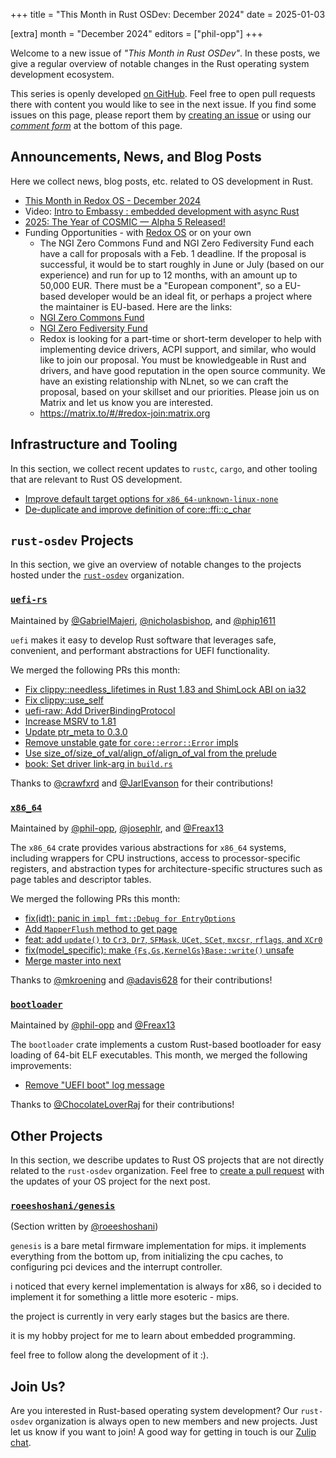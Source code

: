 +++
title = "This Month in Rust OSDev: December 2024"
date = 2025-01-03

[extra]
month = "December 2024"
editors = ["phil-opp"]
+++

Welcome to a new issue of _"This Month in Rust OSDev"_. In these posts, we give a regular overview of notable changes in the Rust operating system development ecosystem.

<!-- more -->

This series is openly developed [on GitHub](https://github.com/rust-osdev/homepage/). Feel free to open pull requests there with content you would like to see in the next issue. If you find some issues on this page, please report them by [creating an issue](https://github.com/rust-osdev/homepage/issues/new) or using our <a href="#comment-form">_comment form_</a> at the bottom of this page.

<!--
    This is a draft for the upcoming "This Month in Rust OSDev (December 2024)" post.
    Feel free to create pull requests against the `next` branch to add your
    content here.
    Please take a look at the past posts on https://rust-osdev.com/ to see the
    general structure of these posts.
-->

## Announcements, News, and Blog Posts

Here we collect news, blog posts, etc. related to OS development in Rust.

<!--
Please follow this template:

- [Title](https://example.com)
  - (optional) Some additional context
-->

- [This Month in Redox OS - December 2024](https://www.redox-os.org/news/this-month-241231/)
- Video: [Intro to Embassy : embedded development with async Rust](https://www.youtube.com/watch?v=pDd5mXBF4tY)
- [2025: The Year of COSMIC — Alpha 5 Released!](https://blog.system76.com/post/cosmic-alpha-5-released)
- Funding Opportunities - with [Redox OS](https://redox-os.org/) or on your own
  - The NGI Zero Commons Fund and NGI Zero Fediversity Fund each have a call for proposals with a Feb. 1 deadline.
If the proposal is successful, it would be to start roughly in June or July (based on our experience) and run for up to 12 months,
with an amount up to 50,000 EUR.
There must be a "European component", so a EU-based developer would be an ideal fit,
or perhaps a project where the maintainer is EU-based. Here are the links:
  - [NGI Zero Commons Fund](https://nlnet.nl/commonsfund/)
  - [NGI Zero Fediversity Fund](https://nlnet.nl/fediversity/)
  - Redox is looking for a part-time or short-term developer to help with implementing device drivers, ACPI support, and similar,
who would like to join our proposal.
You must be knowledgeable in Rust and drivers, and have good reputation in the open source community.
We have an existing relationship with NLnet, so we can craft the proposal, based on your skillset  and our priorities.
Please join us on Matrix and let us know you are interested.
  - https://matrix.to/#/#redox-join:matrix.org


## Infrastructure and Tooling

In this section, we collect recent updates to `rustc`, `cargo`, and other tooling that are relevant to Rust OS development.

<!--
    Please use the following template:

- [Title](https://example.com)
  - (optional) Some additional context
-->

- [Improve default target options for `x86_64-unknown-linux-none`](https://github.com/rust-lang/rust/pull/134765)
- [De-duplicate and improve definition of core::ffi::c_char](https://github.com/rust-lang/rust/pull/132975)

## `rust-osdev` Projects

In this section, we give an overview of notable changes to the projects hosted under the [`rust-osdev`](https://github.com/rust-osdev/about) organization.

<!--
    Please use the following template:

    ### [`repo_name`](https://github.com/rust-osdev/repo_name)
    <span class="maintainers">Maintained by [@maintainer_1](https://github.com/maintainer_1)</span>

    The `repo_name` crate ...<<short introduction>>...

    We merged the following changes this month:
    <<changelog, either in list or text form>>
-->

### [`uefi-rs`](https://github.com/rust-osdev/uefi-rs)
<span class="maintainers">Maintained by [@GabrielMajeri](https://github.com/GabrielMajeri), [@nicholasbishop](https://github.com/nicholasbishop), and [@phip1611](https://github.com/phip1611)</span>

`uefi` makes it easy to develop Rust software that leverages safe, convenient,
and performant abstractions for UEFI functionality.

We merged the following PRs this month:

- [Fix clippy::needless_lifetimes in Rust 1.83 and ShimLock ABI on ia32](https://github.com/rust-osdev/uefi-rs/pull/1485)
- [Fix clippy::use_self](https://github.com/rust-osdev/uefi-rs/pull/1486)
- [uefi-raw: Add DriverBindingProtocol](https://github.com/rust-osdev/uefi-rs/pull/1487)
- [Increase MSRV to 1.81](https://github.com/rust-osdev/uefi-rs/pull/1484)
- [Update ptr_meta to 0.3.0](https://github.com/rust-osdev/uefi-rs/pull/1496)
- [Remove unstable gate for `core::error::Error` impls](https://github.com/rust-osdev/uefi-rs/pull/1497)
- [Use size_of/size_of_val/align_of/align_of_val from the prelude](https://github.com/rust-osdev/uefi-rs/pull/1498)
- [book: Set driver link-arg in `build.rs`](https://github.com/rust-osdev/uefi-rs/pull/1502)

<!-- - [chore(deps): update crate-ci/typos action to v1.28.2](https://github.com/rust-osdev/uefi-rs/pull/1488) -->
<!-- - [chore(deps): lock file maintenance](https://github.com/rust-osdev/uefi-rs/pull/1493) -->
<!-- - [chore(deps): update crate-ci/typos action to v1.28.3](https://github.com/rust-osdev/uefi-rs/pull/1499) -->
<!-- - [chore(deps): lock file maintenance](https://github.com/rust-osdev/uefi-rs/pull/1500) -->
<!-- - [chore(deps): update crate-ci/typos action to v1.28.4](https://github.com/rust-osdev/uefi-rs/pull/1504) -->
<!-- - [chore(deps): lock file maintenance](https://github.com/rust-osdev/uefi-rs/pull/1506) -->
<!-- - [chore(deps): lock file maintenance](https://github.com/rust-osdev/uefi-rs/pull/1509) -->

Thanks to [@crawfxrd](https://github.com/crawfxrd) and [@JarlEvanson](https://github.com/JarlEvanson) for their contributions!


### [`x86_64`](https://github.com/rust-osdev/x86_64)
<span class="maintainers">Maintained by [@phil-opp](https://github.com/phil-opp), [@josephlr](https://github.com/orgs/rust-osdev/people/josephlr), and [@Freax13](https://github.com/orgs/rust-osdev/people/Freax13)</span>

The `x86_64` crate provides various abstractions for `x86_64` systems, including wrappers for CPU instructions, access to processor-specific registers, and abstraction types for architecture-specific structures such as page tables and descriptor tables.

We merged the following PRs this month:

- [fix(idt): panic in `impl fmt::Debug for EntryOptions`](https://github.com/rust-osdev/x86_64/pull/522)
- [Add `MapperFlush` method to get page](https://github.com/rust-osdev/x86_64/pull/525)
- [feat: add `update()` to `Cr3`, `Dr7`, `SFMask`, `UCet`, `SCet`, `mxcsr`, `rflags`, and `XCr0`](https://github.com/rust-osdev/x86_64/pull/527)
- [fix(model_specific): make `{Fs,Gs,KernelGs}Base::write()` unsafe](https://github.com/rust-osdev/x86_64/pull/528)
- [Merge master into next](https://github.com/rust-osdev/x86_64/pull/521)

Thanks to [@mkroening](https://github.com/mkroening) and [@adavis628](https://github.com/adavis628) for their contributions!


### [`bootloader`](https://github.com/rust-osdev/bootloader)
<span class="maintainers">Maintained by [@phil-opp](https://github.com/phil-opp) and [@Freax13](https://github.com/orgs/rust-osdev/people/Freax13)</span>

The `bootloader` crate implements a custom Rust-based bootloader for easy loading of 64-bit ELF executables. This month, we merged the following improvements:

- [Remove "UEFI boot" log message](https://github.com/rust-osdev/bootloader/pull/476)

Thanks to [@ChocolateLoverRaj](https://github.com/ChocolateLoverRaj) for their contributions!



## Other Projects

In this section, we describe updates to Rust OS projects that are not directly related to the `rust-osdev` organization. Feel free to [create a pull request](https://github.com/rust-osdev/homepage/pulls) with the updates of your OS project for the next post.

<!--
    Please use the following template:

    ### [`owner_name/repo_name`](https://github.com/rust-osdev/owner_name/repo_name)
    <span class="maintainers">(Section written by [@your_github_name](https://github.com/your_github_name))</span>

    ...<<your project updates>>...
-->

### [`roeeshoshani/genesis`](https://github.com/roeeshoshani/genesis)
<span class="maintainers">(Section written by [@roeeshoshani](https://github.com/roeeshoshani))</span>

`genesis` is a bare metal firmware implementation for mips. it implements everything from the bottom up, from
initializing the cpu caches, to configuring pci devices and the interrupt controller.

i noticed that every kernel implementation is always for x86, so i decided to implement it for something a
little more esoteric - mips.

the project is currently in very early stages but the basics are there.

it is my hobby project for me to learn about embedded programming.

feel free to follow along the development of it :).

## Join Us?

Are you interested in Rust-based operating system development? Our `rust-osdev` organization is always open to new members and new projects. Just let us know if you want to join! A good way for getting in touch is our [Zulip chat](https://rust-osdev.zulipchat.com).

